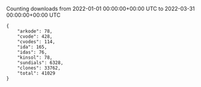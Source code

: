 
Counting downloads from 2022-01-01 00:00:00+00:00 UTC to 2022-03-31 00:00:00+00:00 UTC

```
{
    "arkode": 78,
    "cvode": 428,
    "cvodes": 114,
    "ida": 165,
    "idas": 76,
    "kinsol": 78,
    "sundials": 6328,
    "clones": 33762,
    "total": 41029
}
```
